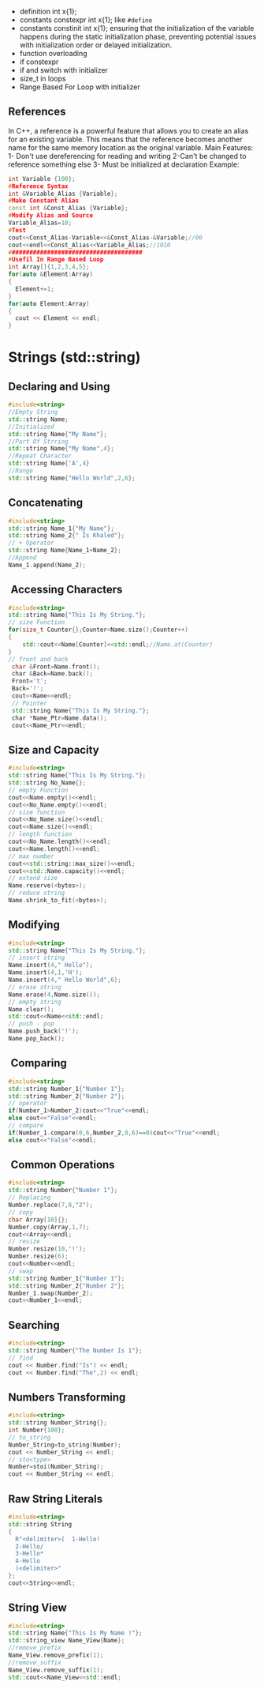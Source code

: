 - definition int x{1};
- constants constexpr int x{1}; like  `#define`
- constants constinit int x{1}; ensuring that the initialization of the variable happens during the static initialization phase, preventing potential issues with initialization order or delayed initialization.
- function overloading
- if constexpr
- if and switch with initializer
- size_t in loops
- Range Based For Loop with initializer
## References
In C++, a reference is a powerful feature that allows you to create an alias for an existing variable. This means that the reference becomes another name for the same memory location as the original variable.
Main Features:
1- Don't use dereferencing for reading and writing
2-Can't be changed to reference something else
3- Must be initialized at declaration
Example:
```Cpp
int Variable {100};
#Reference Syntax
int &Variable_Alias {Variable};
#Make Constant Alias
const int &Const_Alias {Variable};
#Modify Alias and Source
Variable_Alias=10;
#Test
cout<<Const_Alias-Variable<<&Const_Alias-&Variable;//00
cout<<endl<<Const_Alias<<Variable_Alias;//1010
######################################
#Usefil In Range Based Loop
int Array[]{1,2,3,4,5};
for(auto &Element:Array)
{
  Element+=1;
}
for(auto Element:Array)
{
  cout << Element << endl;
}
```
# Strings (std::string)
## Declaring and Using 

```cpp
#include<string>
//Empty String
std::string Name;
//Initialized
std::string Name{"My Name"};
//Part Of Strring
std::string Name{"My Name",4};
//Repeat Character
std::string Name{'A',4}
//Range
std::string Name{"Hello World",2,6};
```

## Concatenating

```cpp
#include<string>
std::string Name_1{"My Name"};
std::string Name_2{" Is Khaled"};
// + Operator
std::string Name{Name_1+Name_2};
//Append
Name_1.append(Name_2);
```

##  Accessing Characters

```cpp
#include<string>
std::string Name{"This Is My String."};
// size Function
for(size_t Counter{};Counter<Name.size();Counter++)
{
	std::cout<<Name[Counter]<<std::endl;//Name.at(Counter)
}
// front and back
 char &Front=Name.front();
 char &Back=Name.back();
 Front='t';
 Back='!';
 cout<<Name<<endl;
 // Pointer
 std::string Name{"This Is My String."};
 char *Name_Ptr=Name.data();
 cout<<Name_Ptr<<endl;
```

## Size and Capacity

```cpp
#include<string>
std::string Name{"This Is My String."};
std::string No_Name{};
// empty Function
cout<<Name.empty()<<endl;
cout<<No_Name.empty()<<endl;
// size function
cout<<No_Name.size()<<endl;
cout<<Name.size()<<endl;
// length function
cout<<No_Name.length()<<endl;
cout<<Name.length()<<endl;
// max number
cout<<std::string::max_size()<<endl;
cout<<std::Name.capacity()<<endl;
// extend size
Name.reserve(<bytes>);
// reduce string
Name.shrink_to_fit(<bytes>);
```

## Modifying

```cpp
#include<string>
std::string Name{"This Is My String."};
// insert string
Name.insert(4," Hello");
Name.insert(4,1,'H');
Name.insert(4," Hello World",6);
// erase string
Name.erase(4,Name.size());
// empty string
Name.clear();
std::cout<<Name<<std::endl;
// push - pop
Name.push_back('!');
Name.pop_back();
```
##  Comparing

```cpp
#include<string>
std::string Number_1{"Number 1"};
std::string Number_2{"Number 2"};
// operator
if(Number_1>Number_2)cout<<"True"<<endl;
else cout<<"False"<<endl;
// compare
if(Number_1.compare(0,6,Number_2,0,6)==0)cout<<"True"<<endl;
else cout<<"False"<<endl;
```

##  Common Operations

```cpp
#include<string>
std::string Number{"Number 1"};
// Replacing
Number.replace(7,8,"2");
// copy
char Array[10]{};
Number.copy(Array,1,7);
cout<<Array<<endl;
// resize
Number.resize(10,'!');
Number.resize(6);
cout<<Number<<endl;
// swap
std::string Number_1{"Number 1"};
std::string Number_2{"Number 2"};
Number_1.swap(Number_2);
cout<<Number_1<<endl;
```

## Searching

```cpp
#include<string>
std::string Number{"The Number Is 1"};
// find
cout << Number.find("Is") << endl;
cout << Number.find("The",2) << endl;
```

## Numbers Transforming

```cpp
#include<string>
std::string Number_String{};
int Number{100};
// to_string
Number_String=to_string(Number);
cout << Number_String << endl;
// sto<type>
Number=stoi(Number_String);
cout << Number_String << endl;
```

## Raw String Literals

```cpp
#include<string>
std::string String
{
  R"<delimiter>(  1-Hello!
  2-Hello/
  3-Hello*
  4-Hello
  )<delimiter>"
};
cout<<String<<endl;
```



## String View

```cpp
#include<string>
std::string Name{"This Is My Name !"};
std::string_view Name_View{Name};
//remove_prefix
Name_View.remove_prefix(1);
//remove_suffix
Name_View.remove_suffix(1);
std::cout<<Name_View<<std::endl;
```




















